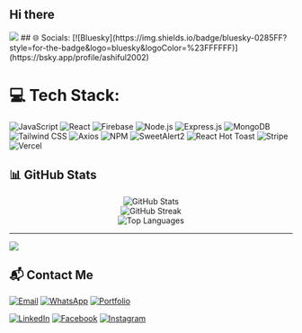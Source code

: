 ## Hi there 
<img src="https://i.ibb.co.com/xSPx8SPr/cover-image.jpg"/>
## 🌐 Socials:
[![Bluesky](https://img.shields.io/badge/bluesky-0285FF?style=for-the-badge&logo=bluesky&logoColor=%23FFFFFF)](https://bsky.app/profile/ashiful2002) 

# 💻 Tech Stack:
![JavaScript](https://img.shields.io/badge/JavaScript-F7DF1E?style=for-the-badge&logo=javascript&logoColor=black)
![React](https://img.shields.io/badge/React-20232A?style=for-the-badge&logo=react&logoColor=61DAFB)
![Firebase](https://img.shields.io/badge/Firebase-ffca28?style=for-the-badge&logo=firebase&logoColor=black)
![Node.js](https://img.shields.io/badge/Node.js-339933?style=for-the-badge&logo=nodedotjs&logoColor=white)
![Express.js](https://img.shields.io/badge/Express.js-000000?style=for-the-badge&logo=express&logoColor=white)
![MongoDB](https://img.shields.io/badge/MongoDB-4EA94B?style=for-the-badge&logo=mongodb&logoColor=white)
![Tailwind CSS](https://img.shields.io/badge/TailwindCSS-38B2AC?style=for-the-badge&logo=tailwind-css&logoColor=white)
![Axios](https://img.shields.io/badge/Axios-5A29E4?style=for-the-badge&logo=axios&logoColor=white)
![NPM](https://img.shields.io/badge/NPM-CB3837?style=for-the-badge&logo=npm&logoColor=white)
![SweetAlert2](https://img.shields.io/badge/SweetAlert2-%23FF5A5F?style=for-the-badge&logo=sweetalert&logoColor=white)
![React Hot Toast](https://img.shields.io/badge/React_Hot_Toast-F37254?style=for-the-badge&logo=react&logoColor=white)
![Stripe](https://img.shields.io/badge/Stripe-635BFF?style=for-the-badge&logo=stripe&logoColor=white)
![Vercel](https://img.shields.io/badge/Vercel-000000?style=for-the-badge&logo=vercel&logoColor=white)

## 📊 GitHub Stats

<div align="center">
  <img src="https://github-readme-stats.vercel.app/api?username=ashiful2002&theme=dark&hide_border=false&include_all_commits=false&count_private=false" alt="GitHub Stats" />
  <br />
  <img src="https://nirzak-streak-stats.vercel.app/?user=ashiful2002&theme=dark&hide_border=false" alt="GitHub Streak" />
  <br />
  <img src="https://github-readme-stats.vercel.app/api/top-langs/?username=ashiful2002&theme=dark&hide_border=false&include_all_commits=false&count_private=false&layout=compact" alt="Top Languages" />
</div>

---
[![](https://visitcount.itsvg.in/api?id=ashiful2002&icon=0&color=0)](https://visitcount.itsvg.in)

<!-- Proudly created with GPRM ( https://gprm.itsvg.in ) -->
<!------------  Contact info ----------->
## 📬 Contact Me

[![Email](https://img.shields.io/badge/Email-ashifulislam2002@gmail.com-red?style=flat&logo=gmail)](mailto:ashifulislam2002@gmail.com)
[![WhatsApp](https://img.shields.io/badge/WhatsApp-Chat-green?style=flat&logo=whatsapp)](https://wa.me/8801759907907)
[![Portfolio](https://img.shields.io/badge/Portfolio-Visit-blue?style=flat&logo=vercel)](https://ashifulislam-portfolio-2002.web.app)

[![LinkedIn](https://img.shields.io/badge/LinkedIn-Connect-blue?style=flat&logo=linkedin)](https://linkedin.com/in/ashifulislam)
[![Facebook](https://img.shields.io/badge/Facebook-Profile-1877F2?style=flat&logo=facebook)](https://facebook.com/ashifulislam.mukto)
[![Instagram](https://img.shields.io/badge/Instagram-Follow-E4405F?style=flat&logo=instagram)](https://instagram.com)

